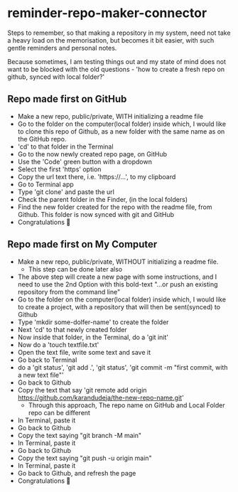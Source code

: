 # reminder-repo-maker-connector

Steps to remember, so that making a repository in my system, need not take a heavy load on the memorisation, but becomes it bit easier, with such gentle reminders and personal notes.

Because sometimes, I am testing things out and my state of mind does not want to be blocked with the old questions - 'how to create a fresh repo on github, synced with local folder?'

## Repo made first on GitHub
- Make a new repo, public/private, WITH initializing a readme file
- Go to the folder on the computer(local folder) inside which, I would like to clone this repo of Github, as a new folder with the same name as on the GitHub repo.
- 'cd' to that folder in the Terminal
- Go to the now newly created repo page, on GitHub
- Use the 'Code' green button with a dropdown
- Select the first 'https' option
- Copy the url text there, i.e. 'https://...', to my clipboard
- Go to Terminal app
- Type 'git clone' and paste the url
- Check the parent folder in the Finder, (in the local folders)
- Find the new folder created for the repo with the readme file, from Github. This folder is now synced with git and GitHub
- Congratulations 🎉

## Repo made first on My Computer
- Make a new repo, public/private, WITHOUT initializing a readme file.
  * This step can be done later also
- The above step will create a new page with some instructions, and I need to use the 2nd Option with this bold-text "…or push an existing repository from the command line"
- Go to the folder on the computer(local folder) inside which, I would like to create a project, with a repository that will then be sent(synced) to Github
- Type 'mkdir some-dolfer-name' to create the folder
- Next 'cd' to that newly created folder
- Now inside that folder, in the Terminal, do a 'git init'
- Now do a 'touch textfile.txt'
- Open the text file, write some text and save it
- Go back to Terminal
- do a 'git status', 'git add .', 'git status', 'git commit -m "first commit, with a new text file"'
- Go back to Github
- Copy the text that say 'git remote add origin https://github.com/karandudeja/the-new-repo-name.git'
  * Through this approach, The repo name on GitHub and Local Folder repo can be different
- In Terminal, paste it
- Go back to Github
- Copy the text saying "git branch -M main"
- In Terminal, paste it
- Go back to Github
- Copy the text saying "git push -u origin main"
- In Terminal, paste it
- Go back to Github, and refresh the page
- Congratulations 🎉

